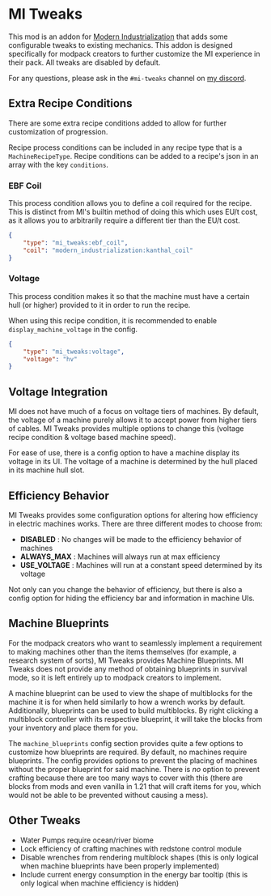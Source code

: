 # MI Tweaks
This mod is an addon for [Modern Industrialization](https://github.com/AztechMC/Modern-Industrialization) that adds some configurable tweaks to existing mechanics. This addon is designed specifically for modpack creators to further customize the MI experience in their pack. All tweaks are disabled by default.

For any questions, please ask in the `#mi-tweaks` channel on [my discord](https://discord.gg/vNaqDzSNaB).

## Extra Recipe Conditions
There are some extra recipe conditions added to allow for further customization of progression.

Recipe process conditions can be included in any recipe type that is a `MachineRecipeType`. Recipe conditions can be added to a recipe's json in an array with the key `conditions`.

### EBF Coil
This process condition allows you to define a coil required for the recipe. This is distinct from MI's builtin method of doing this which uses EU/t cost, as it allows you to arbitrarily require a different tier than the EU/t cost.

```json
{
    "type": "mi_tweaks:ebf_coil",
    "coil": "modern_industrialization:kanthal_coil"
}
```

### Voltage
This process condition makes it so that the machine must have a certain hull (or higher) provided to it in order to run the recipe.

When using this recipe condition, it is recommended to enable `display_machine_voltage` in the config.

```json
{
    "type": "mi_tweaks:voltage",
    "voltage": "hv"
}
```

## Voltage Integration
MI does not have much of a focus on voltage tiers of machines. By default, the voltage of a machine purely allows it to accept power from higher tiers of cables. MI Tweaks provides multiple options to change this (voltage recipe condition & voltage based machine speed).

For ease of use, there is a config option to have a machine display its voltage in its UI. The voltage of a machine is determined by the hull placed in its machine hull slot.

## Efficiency Behavior
MI Tweaks provides some configuration options for altering how efficiency in electric machines works. There are three different modes to choose from:

- **DISABLED** : No changes will be made to the efficiency behavior of machines
- **ALWAYS_MAX** : Machines will always run at max efficiency
- **USE_VOLTAGE** : Machines will run at a constant speed determined by its voltage

Not only can you change the behavior of efficiency, but there is also a config option for hiding the efficiency bar and information in machine UIs.

## Machine Blueprints
For the modpack creators who want to seamlessly implement a requirement to making machines other than the items themselves (for example, a research system of sorts), MI Tweaks provides Machine Blueprints. MI Tweaks does not provide any method of obtaining blueprints in survival mode, so it is left entirely up to modpack creators to implement.

A machine blueprint can be used to view the shape of multiblocks for the machine it is for when held similarly to how a wrench works by default. Additionally, blueprints can be used to build multiblocks. By right clicking a multiblock controller with its respective blueprint, it will take the blocks from your inventory and place them for you.

The `machine_blueprints` config section provides quite a few options to customize how blueprints are required. By default, no machines require blueprints. The config provides options to prevent the placing of machines without the proper blueprint for said machine. There is *no* option to prevent crafting because there are too many ways to cover with this (there are blocks from mods and even vanilla in 1.21 that will craft items for you, which would not be able to be prevented without causing a mess).

## Other Tweaks
- Water Pumps require ocean/river biome
- Lock efficiency of crafting machines with redstone control module
- Disable wrenches from rendering multiblock shapes (this is only logical when machine blueprints have been properly implemented)
- Include current energy consumption in the energy bar tooltip (this is only logical when machine efficiency is hidden)